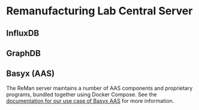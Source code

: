 # Remanufacturing Lab Central Server

## InfluxDB

## GraphDB

## Basyx (AAS)

The ReMan server maintains a number of AAS components and proprietary programs, bundled together using Docker Compose. See the [documentation for our use case of Basyx AAS](./aas/README.md) for more information.